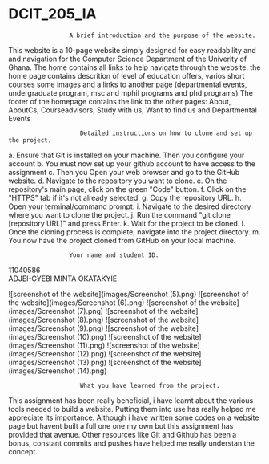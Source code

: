 # DCIT_205_IA 
 
                     A brief introduction and the purpose of the website.

 This website is a 10-page website simply designed for easy readability and and navigation for the Computer Science Department of the Univerity of Ghana.
 The home contains all links to help navigate through the website.
 the home page contains descrition of level of education offers, varios short courses some images and a links to another page (departmental events, undergraduate program, msc and mphil programs and phd programs)
 The footer of the homepage contains the link to the other pages: About, AboutCs, Courseadvisors, Study with us, Want to find us and Departmental Events 

                        Detailed instructions on how to clone and set up the project.

 a. Ensure that Git is installed on your machine. Then you configure your account
 b. You must now set up your github account to have access to the assignment
 c. Then you Open your web browser and go to the GitHub website.
 d. Navigate to the repository you want to clone.
 e. On the repository's main page, click on the green "Code" button.
 f. Click on the "HTTPS" tab if it's not already selected.
 g. Copy the repository URL.
 h. Open your terminal/command prompt.
 i. Navigate to the desired directory where you want to clone the project.
 j. Run the command "git clone [repository URL]" and press Enter.
 k. Wait for the project to be cloned.
 l. Once the cloning process is complete, navigate into the project directory.
 m. You now have the project cloned from GitHub on your local machine.


                     Your name and student ID.
  11040586                   
ADJEI-GYEBI MINTA OKATAKYIE


![screenshot of the website](images/Screenshot (5).png)
![screenshot of the website](images/Screenshot (6).png)
![screenshot of the website](images/Screenshot (7).png)
![screenshot of the website](images/Screenshot (8).png)
![screenshot of the website](images/Screenshot (9).png)
![screenshot of the website](images/Screenshot (10).png)
![screenshot of the website](images/Screenshot (11).png)
![screenshot of the website](images/Screenshot (12).png)
![screenshot of the website](images/Screenshot (13).png)
![screenshot of the website](images/Screenshot (14).png)



                        What you have learned from the project.
This assignment has been really beneficial, i have learnt about the various tools needed to build a website.
Putting them into use has really helped me appreciate its importance.
Although i have written some codes on a website page but havent built a full one one my own but this assignment has provided that avenue.
Other resources like Git and Github has been a bonus, constant commits and pushes have helped me really understan the concept. 
